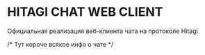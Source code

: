# HITAGI CHAT WEB CLIENT

Официальная реализация веб-клиента чата на протоколе Hitagi

/* Тут короче всякое инфо о чате */
